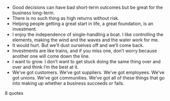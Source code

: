  - Good decisions can have bad short-term outcomes but be great for the business long-term.
 - There is no such thing as high returns without risk.
 - Helping people getting a great start in life, a great foundation, is an investment.
 - I enjoy the independence of single-handling a boat. I like controlling the elements, making the wind and the waves and the water work for me.
 - It would hurt. But we’ll dust ourselves off and we’ll come back.
 - Investments are like trains, and if you miss one, don’t worry because another one will come down the line.
 - I want to grow. I don’t want to get stuck doing the same thing over and over and think I’m the best at it.
 - We’ve got customers. We’ve got suppliers. We’ve got employees. We’ve got unions. We’ve got communities. We’ve got all of these things that go into making up whether a business succeeds or fails.

8 quotes